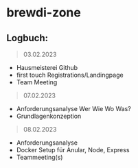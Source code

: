 # brewdi-zone

## Logbuch:

> 03.02.2023

- Hausmeisterei Github
- first touch Registrations/Landingpage
- Team Meeting

> 07.02.2023

- Anforderungsanalyse Wer Wie Wo Was?
- Grundlagenkonzeption

> 08.02.2023

- Anforderungsanalyse
- Docker Setup für Anular, Node, Express
- Teammeeting(s)
